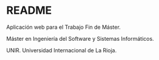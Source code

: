 # README

Aplicación web para el Trabajo Fin de Máster.

Máster en Ingeniería del Software y Sistemas Informáticos.

UNIR. Universidad Internacional de La Rioja.
